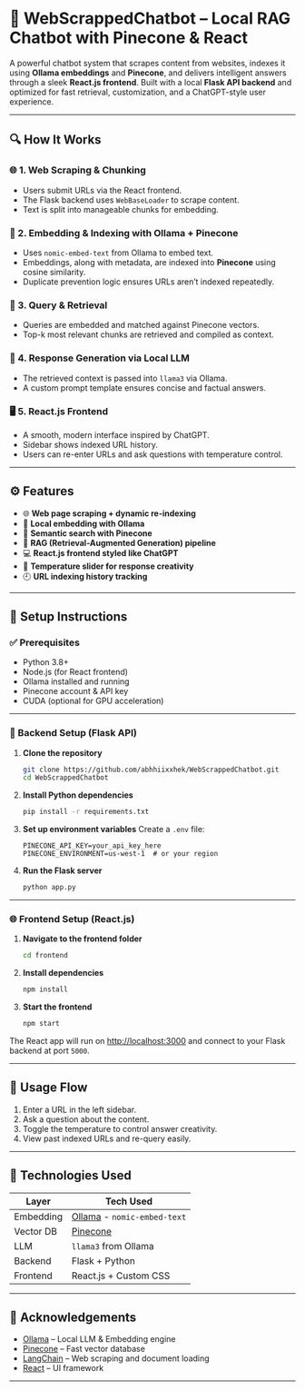 # 🤖 WebScrappedChatbot – Local RAG Chatbot with Pinecone & React

A powerful chatbot system that scrapes content from websites, indexes it using **Ollama embeddings** and **Pinecone**, and delivers intelligent answers through a sleek **React.js frontend**. Built with a local **Flask API backend** and optimized for fast retrieval, customization, and a ChatGPT-style user experience.

---

## 🔍 How It Works

### 🌐 1. Web Scraping & Chunking

* Users submit URLs via the React frontend.
* The Flask backend uses `WebBaseLoader` to scrape content.
* Text is split into manageable chunks for embedding.

### 🧠 2. Embedding & Indexing with Ollama + Pinecone

* Uses `nomic-embed-text` from Ollama to embed text.
* Embeddings, along with metadata, are indexed into **Pinecone** using cosine similarity.
* Duplicate prevention logic ensures URLs aren’t indexed repeatedly.

### 💬 3. Query & Retrieval

* Queries are embedded and matched against Pinecone vectors.
* Top-k most relevant chunks are retrieved and compiled as context.

### 📝 4. Response Generation via Local LLM

* The retrieved context is passed into `llama3` via Ollama.
* A custom prompt template ensures concise and factual answers.

### 🖥️ 5. React.js Frontend

* A smooth, modern interface inspired by ChatGPT.
* Sidebar shows indexed URL history.
* Users can re-enter URLs and ask questions with temperature control.


---

## ⚙️ Features

* 🌐 **Web page scraping + dynamic re-indexing**
* 🧠 **Local embedding with Ollama**
* 📡 **Semantic search with Pinecone**
* 🧾 **RAG (Retrieval-Augmented Generation) pipeline**
* 💻 **React.js frontend styled like ChatGPT**
* 🧪 **Temperature slider for response creativity**
* 🕘 **URL indexing history tracking**

---

## 🚀 Setup Instructions

### ✅ Prerequisites

* Python 3.8+
* Node.js (for React frontend)
* Ollama installed and running
* Pinecone account & API key
* CUDA (optional for GPU acceleration)

---

### 🔧 Backend Setup (Flask API)

1. **Clone the repository**

   ```bash
   git clone https://github.com/abhhiixxhek/WebScrappedChatbot.git
   cd WebScrappedChatbot
   ```

2. **Install Python dependencies**

   ```bash
   pip install -r requirements.txt
   ```

3. **Set up environment variables**
   Create a `.env` file:

   ```
   PINECONE_API_KEY=your_api_key_here
   PINECONE_ENVIRONMENT=us-west-1  # or your region
   ```

4. **Run the Flask server**

   ```bash
   python app.py
   ```

---

### 🌐 Frontend Setup (React.js)

1. **Navigate to the frontend folder**

   ```bash
   cd frontend
   ```

2. **Install dependencies**

   ```bash
   npm install
   ```

3. **Start the frontend**

   ```bash
   npm start
   ```

The React app will run on [http://localhost:3000](http://localhost:3000) and connect to your Flask backend at port `5000`.

---

## 🧪 Usage Flow

1. Enter a URL in the left sidebar.
2. Ask a question about the content.
3. Toggle the temperature to control answer creativity.
4. View past indexed URLs and re-query easily.

---



## 📌 Technologies Used

| Layer     | Tech Used                                         |
| --------- | ------------------------------------------------- |
| Embedding | [Ollama](https://ollama.com) - `nomic-embed-text` |
| Vector DB | [Pinecone](https://www.pinecone.io)               |
| LLM       | `llama3` from Ollama                              |
| Backend   | Flask + Python                                    |
| Frontend  | React.js + Custom CSS                             |

---

## 🙏 Acknowledgements

* [Ollama](https://www.ollama.com) – Local LLM & Embedding engine
* [Pinecone](https://www.pinecone.io) – Fast vector database
* [LangChain](https://www.langchain.com) – Web scraping and document loading
* [React](https://reactjs.org/) – UI framework

---

